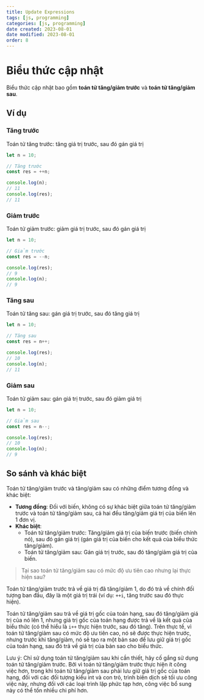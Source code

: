 ```yaml
---
title: Update Expressions
tags: [js, programming]
categories: [js, programming]
date created: 2023-08-01
date modified: 2023-08-01
order: 8
---
```


# Biểu thức cập nhật

Biểu thức cập nhật bao gồm **toán tử tăng/giảm trước** và **toán tử tăng/giảm sau**.

## Ví dụ

### Tăng trước

Toán tử tăng trước: tăng giá trị trước, sau đó gán giá trị

```js
let n = 10;

// Tăng trước
const res = ++n;

console.log(n);
// 11
console.log(res);
// 11
```

### Giảm trước

Toán tử giảm trước: giảm giá trị trước, sau đó gán giá trị

```js
let n = 10;

// Giảm trước
const res = --n;

console.log(res);
// 9
console.log(n);
// 9
```

### Tăng sau

Toán tử tăng sau: gán giá trị trước, sau đó tăng giá trị

```js
let n = 10;

// Tăng sau
const res = n++;

console.log(res);
// 10
console.log(n);
// 11
```

### Giảm sau

Toán tử giảm sau: gán giá trị trước, sau đó giảm giá trị

```js
let n = 10;

// Giảm sau
const res = n--;

console.log(res);
// 10
console.log(n);
// 9
```

## So sánh và khác biệt

Toán tử tăng/giảm trước và tăng/giảm sau có những điểm tương đồng và khác biệt:

- **Tương đồng**: Đối với biến, không có sự khác biệt giữa toán tử tăng/giảm trước và toán tử tăng/giảm sau, cả hai đều tăng/giảm giá trị của biến lên 1 đơn vị.
- **Khác biệt**:
  - Toán tử tăng/giảm trước: Tăng/giảm giá trị của biến trước (biến chính nó), sau đó gán giá trị (gán giá trị của biến cho kết quả của biểu thức tăng/giảm).
  - Toán tử tăng/giảm sau: Gán giá trị trước, sau đó tăng/giảm giá trị của biến.

> Tại sao toán tử tăng/giảm sau có mức độ ưu tiên cao nhưng lại thực hiện sau?

Toán tử tăng/giảm trước trả về giá trị đã tăng/giảm 1, do đó trả về chính đối tượng ban đầu, đây là một giá trị trái (ví dụ: `++i`, tăng trước sau đó thực hiện).

Toán tử tăng/giảm sau trả về giá trị gốc của toán hạng, sau đó tăng/giảm giá trị của nó lên 1, nhưng giá trị gốc của toán hạng được trả về là kết quả của biểu thức (có thể hiểu là `i++` thực hiện trước, sau đó tăng). Trên thực tế, vì toán tử tăng/giảm sau có mức độ ưu tiên cao, nó sẽ được thực hiện trước, nhưng trước khi tăng/giảm, nó sẽ tạo ra một bản sao để lưu giữ giá trị gốc của toán hạng, sau đó trả về giá trị của bản sao cho biểu thức.

Lưu ý: Chỉ sử dụng toán tử tăng/giảm sau khi cần thiết, hãy cố gắng sử dụng toán tử tăng/giảm trước. Bởi vì toán tử tăng/giảm trước thực hiện ít công việc hơn, trong khi toán tử tăng/giảm sau phải lưu giữ giá trị gốc của toán hạng, đối với các đối tượng kiểu int và con trỏ, trình biên dịch sẽ tối ưu công việc này, nhưng đối với các loại trình lặp phức tạp hơn, công việc bổ sung này có thể tốn nhiều chi phí hơn.
